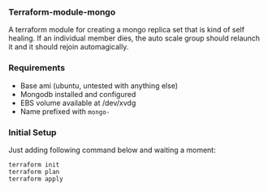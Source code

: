 ### Terraform-module-mongo

A terraform module for creating a mongo replica set that is kind of self healing. If an individual member dies, the auto scale group should relaunch it and it should rejoin automagically.

### Requirements

- Base ami (ubuntu, untested with anything else)
- Mongodb installed and configured
- EBS volume available at /dev/xvdg
- Name prefixed with `mongo-`

### Initial Setup

Just adding following command below and waiting a moment:

```
terraform init
terraform plan
terraform apply

```